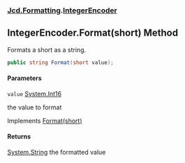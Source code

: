 ### [Jcd.Formatting](Jcd.Formatting.md 'Jcd.Formatting').[IntegerEncoder](Jcd.Formatting.IntegerEncoder.md 'Jcd.Formatting.IntegerEncoder')

## IntegerEncoder.Format(short) Method

Formats a short as a string.

```csharp
public string Format(short value);
```
#### Parameters

<a name='Jcd.Formatting.IntegerEncoder.Format(short).value'></a>

`value` [System.Int16](https://docs.microsoft.com/en-us/dotnet/api/System.Int16 'System.Int16')

the value to format

Implements [Format(short)](Jcd.Formatting.IIntegerFormatter.Format(short).md 'Jcd.Formatting.IIntegerFormatter.Format(short)')

#### Returns
[System.String](https://docs.microsoft.com/en-us/dotnet/api/System.String 'System.String')
the formatted value